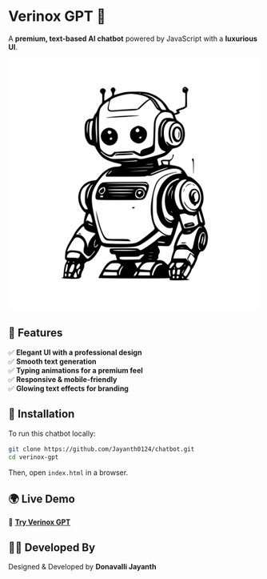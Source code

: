 # Verinox GPT 🚀  

A **premium, text-based AI chatbot** powered by JavaScript with a **luxurious UI**.  

![Verinox GPT](images/chat-bot.svg)  

## 🌟 Features  
✅ **Elegant UI with a professional design**  
✅ **Smooth text generation**  
✅ **Typing animations for a premium feel**  
✅ **Responsive & mobile-friendly**  
✅ **Glowing text effects for branding**  

## 🔧 Installation  
To run this chatbot locally:  

```sh
git clone https://github.com/Jayanth0124/chatbot.git  
cd verinox-gpt  
```
Then, open `index.html` in a browser.  

## 🌍 Live Demo  
🔗 **[Try Verinox GPT](https://verinox-gpt.netlify.app/)**  

## 👨‍💻 Developed By  
Designed & Developed by **Donavalli Jayanth**  
